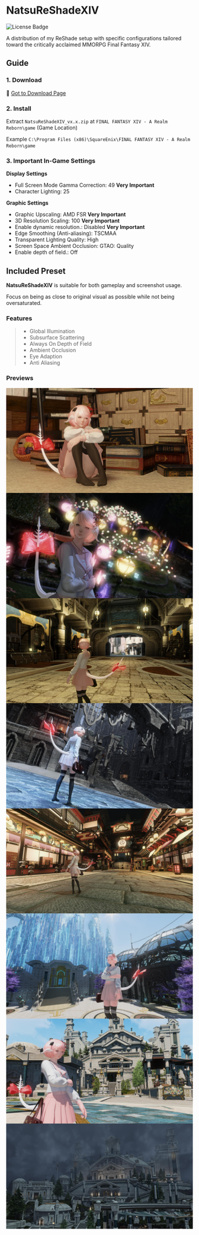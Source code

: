 # NatsuReShadeXIV

![License Badge](https://img.shields.io/badge/license-BSD-green)

A distribution of my ReShade setup with specific configurations tailored toward the critically acclaimed MMORPG Final Fantasy XIV.

## Guide

### 1. Download

📁 [Got to Download Page](https://github.com/NatsumeLS/NatsuReShadeXIV/releases/latest)

### 2. Install

Extract `NatsuReShadeXIV_vx.x.zip` at `FINAL FANTASY XIV - A Realm Reborn\game` (Game Location)

Example `C:\Program Files (x86)\SquareEnix\FINAL FANTASY XIV - A Realm Reborn\game`

### 3. Important In-Game Settings

**Display Settings**
- Full Screen Mode Gamma Correction: 49 **Very Important**
- Character Lighting: 25

**Graphic Settings**
- Graphic Upscaling: AMD FSR **Very Important**
- 3D Resolution Scaling: 100 **Very Important**
- Enable dynamic resolution.: Disabled **Very Important**
- Edge Smoothing (Anti-aliasing): TSCMAA
- Transparent Lighting Quality: High
- Screen Space Ambient Occlusion: GTAO: Quality
- Enable depth of field.: Off

## Included Preset

**NatsuReShadeXIV** is suitable for both gameplay and screenshot usage.

Focus on being as close to original visual as possible while not being oversaturated.

### Features

> - Global Illumination
> - Subsurface Scattering
> - Always On Depth of Field
> - Ambient Occlusion
> - Eye Adaption
> - Anti Aliasing

### Previews

<img align="center" src=/docs/Preview_1.jpeg>
<img align="center" src=/docs/Preview_2.jpeg>
<img align="center" src=/docs/Preview_3.jpeg>
<img align="center" src=/docs/Preview_4.jpeg>
<img align="center" src=/docs/Preview_5.jpeg>
<img align="center" src=/docs/Preview_6.jpeg>
<img align="center" src=/docs/Preview_7.jpeg>
<img align="center" src=/docs/Preview_8.jpeg>
